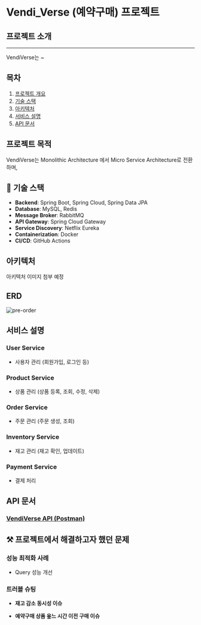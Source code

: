 # Vendi_Verse (예약구매) 프로젝트

## 프로젝트 소개

---
VendiVerse는 ~

## 목차

1. [프로젝트 개요](#프로젝트-개요)
2. [기술 스택](#기술-스택)
3. [아키텍처](#아키텍처)
4. [서비스 설명](#서비스-설명)
5. [API 문서](#API-문서)

## 프로젝트 목적

VendiVerse는 Monolithic Architecture 에서 Micro Service Architecture로 전환하며, 



## 🔧 기술 스택

- **Backend**: Spring Boot, Spring Cloud, Spring Data JPA
- **Database**: MySQL, Redis
- **Message Broker**: RabbitMQ
- **API Gateway**: Spring Cloud Gateway
- **Service Discovery**: Netflix Eureka
- **Containerization**: Docker
- **CI/CD**: GitHub Actions

## 아키텍처

아키텍처 이미지 첨부 예정

## ERD

![pre-order](https://github.com/user-attachments/assets/c5e21d67-e2ac-4490-8c4f-4f4bc412707a)


## 서비스 설명

### User Service
- 사용자 관리 (회원가입, 로그인 등)

### Product Service
- 상품 관리 (상품 등록, 조회, 수정, 삭제)

### Order Service
- 주문 관리 (주문 생성, 조회)

### Inventory Service
- 재고 관리 (재고 확인, 업데이트)

### Payment Service
- 결제 처리

## API 문서

### [VendiVerse API (Postman)](https://documenter.getpostman.com/view/35281421/2sA3kSoiX7#3bdc97e7-6053-4442-8127-6125d994dee3)

## ⚒️ 프로젝트에서 해결하고자 했던 문제

### 성능 최적화 사례

- Query 성능 개선

### 트러블 슈팅

- **재고 감소 동시성 이슈**

- **예약구매 상품 옾느 시간 이전 구매 이슈**
